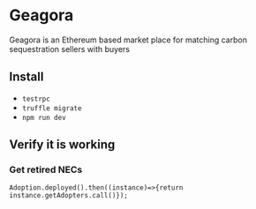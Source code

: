 # Geagora
Geagora is an Ethereum based market place for matching carbon sequestration sellers with buyers
## Install
- ` testrpc `
- ` truffle migrate `
- ` npm run dev `

## Verify it is working
### Get retired NECs
 `Adoption.deployed().then((instance)=>{return instance.getAdopters.call()});` 
